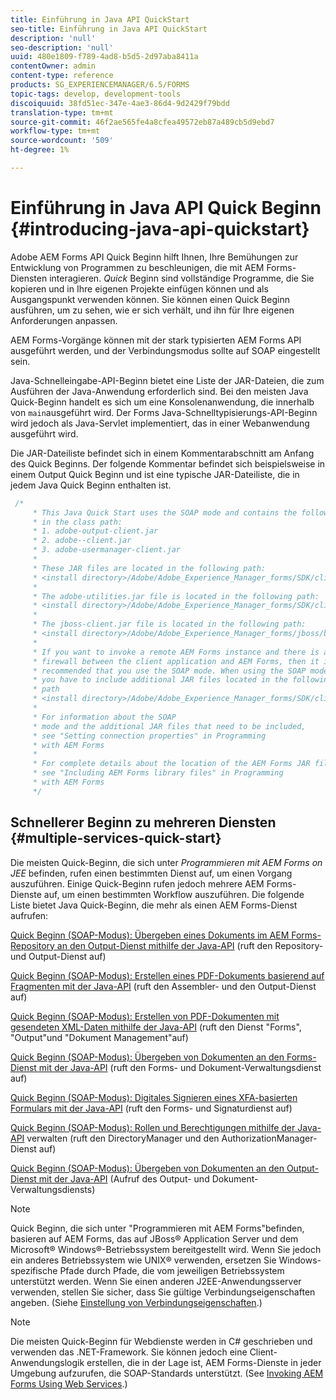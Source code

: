 ```yaml
---
title: Einführung in Java API QuickStart
seo-title: Einführung in Java API QuickStart
description: 'null'
seo-description: 'null'
uuid: 480e1809-f789-4ad8-b5d5-2d97aba8411a
contentOwner: admin
content-type: reference
products: SG_EXPERIENCEMANAGER/6.5/FORMS
topic-tags: develop, development-tools
discoiquuid: 38fd51ec-347e-4ae3-86d4-9d2429f79bdd
translation-type: tm+mt
source-git-commit: 46f2ae565fe4a8cfea49572eb87a489cb5d9ebd7
workflow-type: tm+mt
source-wordcount: '509'
ht-degree: 1%

---
```



# Einführung in Java API Quick Beginn {#introducing-java-api-quickstart}

Adobe AEM Forms API Quick Beginn hilft Ihnen, Ihre Bemühungen zur Entwicklung von Programmen zu beschleunigen, die mit AEM Forms-Diensten interagieren. *Quick* Beginn sind vollständige Programme, die Sie kopieren und in Ihre eigenen Projekte einfügen können und als Ausgangspunkt verwenden können. Sie können einen Quick Beginn ausführen, um zu sehen, wie er sich verhält, und ihn für Ihre eigenen Anforderungen anpassen.

AEM Forms-Vorgänge können mit der stark typisierten AEM Forms API ausgeführt werden, und der Verbindungsmodus sollte auf SOAP eingestellt sein.

Java-Schnelleingabe-API-Beginn bietet eine Liste der JAR-Dateien, die zum Ausführen der Java-Anwendung erforderlich sind. Bei den meisten Java Quick-Beginn handelt es sich um eine Konsolenanwendung, die innerhalb von `main`ausgeführt wird. Der Forms Java-Schnelltypisierungs-API-Beginn wird jedoch als Java-Servlet implementiert, das in einer Webanwendung ausgeführt wird.

Die JAR-Dateiliste befindet sich in einem Kommentarabschnitt am Anfang des Quick Beginns. Der folgende Kommentar befindet sich beispielsweise in einem Output Quick Beginn und ist eine typische JAR-Dateiliste, die in jedem Java Quick Beginn enthalten ist.

```java
 /*
     * This Java Quick Start uses the SOAP mode and contains the following JAR files
     * in the class path:
     * 1. adobe-output-client.jar
     * 2. adobe--client.jar
     * 3. adobe-usermanager-client.jar
     *
     * These JAR files are located in the following path:
     * <install directory>/Adobe/Adobe_Experience_Manager_forms/SDK/client-libs/common
     *
     * The adobe-utilities.jar file is located in the following path:
     * <install directory>/Adobe/Adobe_Experience_Manager_forms/SDK/client-libs/jboss
     *
     * The jboss-client.jar file is located in the following path:
     * <install directory>/Adobe/Adobe_Experience_Manager_forms/jboss/bin/client
     *
     * If you want to invoke a remote AEM Forms instance and there is a
     * firewall between the client application and AEM Forms, then it is
     * recommended that you use the SOAP mode. When using the SOAP mode,
     * you have to include additional JAR files located in the following
     * path
     * <install directory>/Adobe/Adobe_Experience_Manager_forms/SDK/client-libs/thirdparty
     *
     * For information about the SOAP
     * mode and the additional JAR files that need to be included,
     * see "Setting connection properties" in Programming
     * with AEM Forms
     *
     * For complete details about the location of the AEM Forms JAR files,
     * see "Including AEM Forms library files" in Programming
     * with AEM Forms
     */
```

## Schnellerer Beginn zu mehreren Diensten {#multiple-services-quick-start}

Die meisten Quick-Beginn, die sich unter *Programmieren mit AEM Forms on JEE* befinden, rufen einen bestimmten Dienst auf, um einen Vorgang auszuführen. Einige Quick-Beginn rufen jedoch mehrere AEM Forms-Dienste auf, um einen bestimmten Workflow auszuführen. Die folgende Liste bietet Java Quick-Beginn, die mehr als einen AEM Forms-Dienst aufrufen:

[Quick Beginn (SOAP-Modus): Übergeben eines Dokuments im AEM Forms-Repository an den Output-Dienst mithilfe der Java-API](/help/forms/developing/output-service-java-api-quick.md#quick-start-soap-mode-passing-a-document-located-in-the-repository-to-the-output-service-using-the-java-api) (ruft den Repository- und Output-Dienst auf)

[Quick Beginn (SOAP-Modus): Erstellen eines PDF-Dokuments basierend auf Fragmenten mit der Java-API](/help/forms/developing/output-service-java-api-quick.md#quick-start-soap-mode-creating-a-pdf-document-based-on-fragments-using-the-java-api) (ruft den Assembler- und den Output-Dienst auf)

[Quick Beginn (SOAP-Modus): Erstellen von PDF-Dokumenten mit gesendeten XML-Daten mithilfe der Java-API](/help/forms/developing/forms-service-api-quick-starts.md#quick-start-soap-mode-creating-pdf-documents-with-submitted-xml-data-using-the-java-api) (ruft den Dienst &quot;Forms&quot;, &quot;Output&quot;und &quot;Dokument Management&quot;auf)

[Quick Beginn (SOAP-Modus): Übergeben von Dokumenten an den Forms-Dienst mit der Java-API](/help/forms/developing/forms-service-api-quick-starts.md#quick-start-soap-mode-passing-documents-to-the-forms-service-using-the-java-api) (ruft den Forms- und Dokument-Verwaltungsdienst auf)

[Quick Beginn (SOAP-Modus): Digitales Signieren eines XFA-basierten Formulars mit der Java-API](/help/forms/developing/signature-service-java-api-quick.md#quick-start-soap-mode-digitally-signing-a-xfa-based-form-using-the-java-api) (ruft den Forms- und Signaturdienst auf)

[Quick Beginn (SOAP-Modus): Rollen und Berechtigungen mithilfe der Java-API](/help/forms/developing/user-manager-java-api-quick.md#quick-start-soap-mode-managing-roles-and-permissions-using-the-java-api) verwalten (ruft den DirectoryManager und den AuthorizationManager-Dienst auf)

[Quick Beginn (SOAP-Modus): Übergeben von Dokumenten an den Output-Dienst mit der Java-API](/help/forms/developing/output-service-java-api-quick.md#quick-start-soap-mode-passing-documents-to-the-output-service-using-the-java-api) (Aufruf des Output- und Dokument-Verwaltungsdiensts)

>[!NOTE]
>
>Quick Beginn, die sich unter &quot;Programmieren mit AEM Forms&quot;befinden, basieren auf AEM Forms, das auf JBoss® Application Server und dem Microsoft® Windows®-Betriebssystem bereitgestellt wird. Wenn Sie jedoch ein anderes Betriebssystem wie UNIX® verwenden, ersetzen Sie Windows-spezifische Pfade durch Pfade, die vom jeweiligen Betriebssystem unterstützt werden. Wenn Sie einen anderen J2EE-Anwendungsserver verwenden, stellen Sie sicher, dass Sie gültige Verbindungseigenschaften angeben. (Siehe [Einstellung von Verbindungseigenschaften](/help/forms/developing/invoking-aem-forms-using-java.md#setting-connection-properties).)

>[!NOTE]
>
>Die meisten Quick-Beginn für Webdienste werden in C# geschrieben und verwenden das .NET-Framework. Sie können jedoch eine Client-Anwendungslogik erstellen, die in der Lage ist, AEM Forms-Dienste in jeder Umgebung aufzurufen, die SOAP-Standards unterstützt. (See [Invoking AEM Forms Using Web Services](/help/forms/developing/invoking-aem-forms-using-web.md#invoking-aem-forms-using-web-services).)


